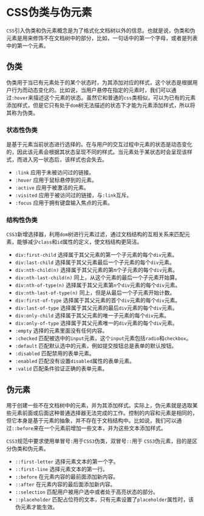 # CSS伪类与伪元素

`CSS`引入伪类和伪元素概念是为了格式化文档树以外的信息。也就是说，伪类和伪元素是用来修饰不在文档树中的部分，比如，一句话中的第一个字母，或者是列表中的第一个元素。

## 伪类
伪类用于当已有元素处于的某个状态时，为其添加对应的样式，这个状态是根据用户行为而动态变化的。比如说，当用户悬停在指定的元素时，我们可以通过`:hover`来描述这个元素的状态。虽然它和普通的`css`类相似，可以为已有的元素添加样式，但是它只有处于`dom`树无法描述的状态下才能为元素添加样式，所以将其称为伪类。

### 状态性伪类
是基于元素当前状态进行选择的。在与用户的交互过程中元素的状态是动态变化的，因此该元素会根据其状态呈现不同的样式。当元素处于某状态时会呈现该样式，而进入另一状态后，该样式也会失去。

* `:link` 应用于未被访问过的链接。
* `:hover` 应用于鼠标悬停到的元素。
* `:active` 应用于被激活的元素。
* `:visited` 应用于被访问过的链接，与`:link`互斥。
* `:focus` 应用于拥有键盘输入焦点的元素。

### 结构性伪类
`CSS3`新增选择器，利用`dom`树进行元素过滤，通过文档结构的互相关系来匹配元素，能够减少`class`和`id`属性的定义，使文档结构更简洁。

* `div:first-child` 选择属于其父元素的第一个子元素的每个`div`元素。
* `div:last-child` 选择属于其父元素最后一个子元素的每个`div`元素。
* `div:nth-child(n)` 选择属于其父元素的第n个子元素的每个`div`元素。
* `div:nth-last-child(n)` 同上，从这个元素的最后一个子元素开始算。
* `div:nth-of-type(n)` 选择属于其父元素第`n`个`div`元素的每个`div`元素。
* `div:nth-last-of-type(n)` 同上，但是从最后一个子元素开始计数。
* `div:first-of-type` 选择属于其父元素的首个`div`元素的每个`div`元素。
* `div:last-of-type` 选择属于其父元素的最后`div`元素的每个`div`元素。
* `div:only-child` 选择属于其父元素的唯一子元素的每个`div`元素。
* `div:only-of-type` 选择属于其父元素唯一的`div`元素的每个`div`元素。
* `:empty` 选择的元素里面没有任何内容。
* `:checked` 匹配被选中的`input`元素，这个`input`元素包括`radio`和`checkbox`。
* `:default` 匹配默认选中的元素，例如提交按钮总是表单的默认按钮。
* `:disabled` 匹配禁用的表单元素。
* `:enabled` 匹配没有设置`disabled`属性的表单元素。
* `:valid` 匹配条件验证正确的表单元素。

## 伪元素
用于创建一些不在文档树中的元素，并为其添加样式。实际上，伪元素就是选取某些元素前面或后面这种普通选择器无法完成的工作。控制的内容和元素是相同的，但它本身是基于元素的抽象，并不存在于文档结构中。比如说，我们可以通过`::before`来在一个元素前增加一些文本，并为这些文本添加样式。  

`CSS3`规范中要求使用单冒号`:`用于`CSS3`伪类，双冒号`::`用于 `CSS3`伪元素，目的是区分伪类和伪元素。

* `::first-letter` 选择元素文本的第一个字。
* `::first-line` 选择元素文本的第一行。
* `::before` 在元素内容的最前面添加新内容。
* `::after` 在元素内容的最后面添加新内容。
* `::selection` 匹配用户被用户选中或者处于高亮状态的部分。
* `::placeholder` 匹配占位符的文本，只有元素设置了`placeholder`属性时，该伪元素才能生效。



